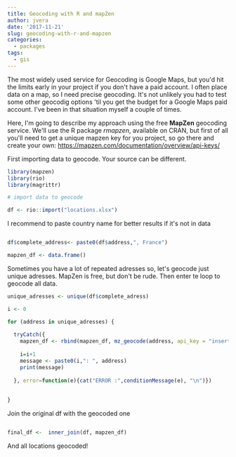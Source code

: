 ```yaml
---
title: Geocoding with R and mapZen
author: jvera
date: '2017-11-21'
slug: geocoding-with-r-and-mapzen
categories:
  - packages
tags:
  - gis
---
```


The most widely used service for Geocoding is Google Maps, but you'd hit the limits early in your project if you don't have a paid account. I often place data on a map, so I need precise geocoding.
It's not unlikely you had to test some other geocodig options 'til you get the budget for a Google Maps paid account. I've been in that situation myself a couple of times.

Here, I'm going to describe my approach using the free **MapZen** geocoding service.  We'll use the R package *rmapzen*, available on CRAN, but first of all you'll need to get a unique mapzen key for you project, so go there and create your own: https://mapzen.com/documentation/overview/api-keys/

First importing data to geocode. Your source can be different.

```r
library(mapzen)
library(rio)
library(magrittr)

# import data to geocode

df <- rio::import("locations.xlsx") 
```

I recommend to paste country name for better results if it's not in data

```r

df$complete_address<- paste0(df$address,", France")

mapzen_df <- data.frame()
```

Sometimes you have a lot of repeated adresses so, let's geocode just unique adresses.
MapZen is free, but don't be rude.
Then enter te loop to geocode all data.

```r
unique_adresses <- unique(df$complete_adress)

i <- 0

for (address in unique_adresses) {
  
  tryCatch({
    mapzen_df <- rbind(mapzen_df, mz_geocode(address, api_key = "insert_your_mapzen_key_here" ))
    
    i=i+1
    message <- paste0(i,": ", address)
    print(message)
    
  }, error=function(e){cat("ERROR :",conditionMessage(e), "\n")})
   
  
}


```

Join the original df with the geocoded one

```r

final_df <-  inner_join(df, mapzen_df)

```

And all locations geocoded!

